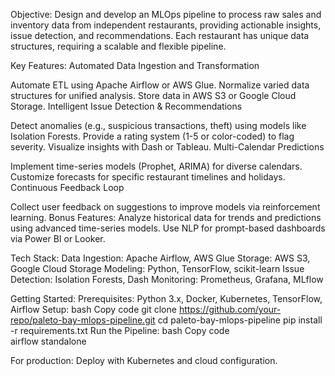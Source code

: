 Objective:
Design and develop an MLOps pipeline to process raw sales and inventory data from independent restaurants, providing actionable insights, issue detection, and recommendations. Each restaurant has unique data structures, requiring a scalable and flexible pipeline.

Key Features:
Automated Data Ingestion and Transformation

Automate ETL using Apache Airflow or AWS Glue.
Normalize varied data structures for unified analysis.
Store data in AWS S3 or Google Cloud Storage.
Intelligent Issue Detection & Recommendations

Detect anomalies (e.g., suspicious transactions, theft) using models like Isolation Forests.
Provide a rating system (1-5 or color-coded) to flag severity.
Visualize insights with Dash or Tableau.
Multi-Calendar Predictions

Implement time-series models (Prophet, ARIMA) for diverse calendars.
Customize forecasts for specific restaurant timelines and holidays.
Continuous Feedback Loop

Collect user feedback on suggestions to improve models via reinforcement learning.
Bonus Features:
Analyze historical data for trends and predictions using advanced time-series models.
Use NLP for prompt-based dashboards via Power BI or Looker.


Tech Stack:
Data Ingestion: Apache Airflow, AWS Glue
Storage: AWS S3, Google Cloud Storage
Modeling: Python, TensorFlow, scikit-learn
Issue Detection: Isolation Forests, Dash
Monitoring: Prometheus, Grafana, MLflow


Getting Started:
Prerequisites:
Python 3.x, Docker, Kubernetes, TensorFlow, Airflow
Setup:
bash
Copy code
git clone https://github.com/your-repo/paleto-bay-mlops-pipeline.git
cd paleto-bay-mlops-pipeline
pip install -r requirements.txt
Run the Pipeline:
bash
Copy code   
airflow standalone


For production: Deploy with Kubernetes and cloud configuration.

